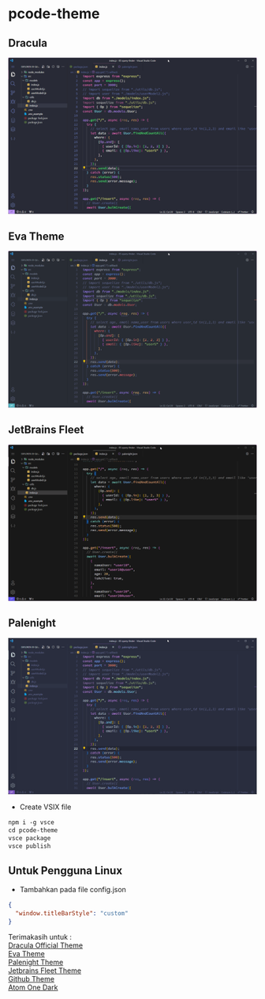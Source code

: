 # pcode-theme

## Dracula

![CAPTURE!](https://raw.githubusercontent.com/pojokcodeid/pcode-theme/main/dracula-fleet.png)

## Eva Theme

![CAPTURE!](https://raw.githubusercontent.com/pojokcodeid/pcode-theme/main/eva-dark-fleet.png)

## JetBrains Fleet

![CAPTURE!](https://raw.githubusercontent.com/pojokcodeid/pcode-theme/main/jetbrains-fleet.png)

## Palenight

![CAPTURE!](https://raw.githubusercontent.com/pojokcodeid/pcode-theme/main/palenight-fleet.png)

- Create VSIX file

```
npm i -g vsce
cd pcode-theme
vsce package
vsce publish
```

## Untuk Pengguna Linux

- Tambahkan pada file config.json

```json
{
  "window.titleBarStyle": "custom"
}
```

Terimakasih untuk : <br>
<a href="https://github.com/dracula/visual-studio-code">Dracula Official Theme</a><br>
<a href="https://github.com/fisheva/Eva-Theme">Eva Theme</a><br>
<a href="https://github.com/whizkydee/vscode-palenight-theme">Palenight Theme</a><br>
<a href="https://github.com/Michaelzhouisnotwhite/Jetbrains-Fleet-Theme">Jetbrains Fleet Theme</a><br>
<a href="https://github.com/primer/github-vscode-theme">Github Theme</a><br>
<a href="https://github.com/akamud/vscode-theme-onedark">Atom One Dark</a><br>
